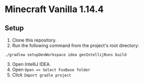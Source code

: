 # Minecraft Vanilla 1.14.4
## Setup
1. Clone this repository.
2. Run the following command from the project's root directory:
```
./gradlew setupDevWorkspace idea genIntellijRuns build
```
3. Open IntelliJ IDEA.
4. Open `Open => Select FoxBase folder`
5. Click `Import gradle project`
